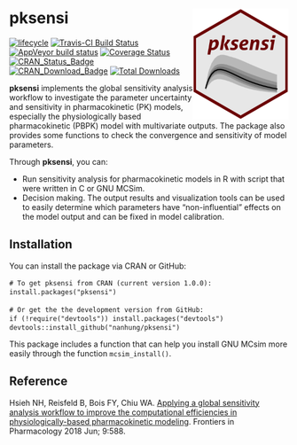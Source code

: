 # pksensi <img src="man/figures/logo.png" height="200px" align="right" />

[![lifecycle](https://img.shields.io/badge/lifecycle-experimental-orange.svg)](https://www.tidyverse.org/lifecycle/#experimental)
[![Travis-CI Build Status](https://travis-ci.org/nanhung/pksensi.svg?branch=master)](https://travis-ci.org/nanhung/pksensi)
[![AppVeyor build status](https://ci.appveyor.com/api/projects/status/github/nanhung/pksensi?branch=master&svg=true)](https://ci.appveyor.com/project/nanhung/pksensi)
[![Coverage Status](https://codecov.io/gh/nanhung/pksensi/branch/master/graph/badge.svg)](https://codecov.io/gh/nanhung/pksensi?branch=master)  
[![CRAN\_Status\_Badge](http://www.r-pkg.org/badges/version-last-release/pksensi)](https://cran.r-project.org/package=pksensi)
[![CRAN\_Download\_Badge](http://cranlogs.r-pkg.org/badges/pksensi)](https://cran.r-project.org/package=pksensi)
[![Total Downloads](https://cranlogs.r-pkg.org/badges/grand-total/pksensi?color=orange)](https://CRAN.R-project.org/package=pksensi)

**pksensi** implements the global sensitivity analysis workflow to investigate the parameter uncertainty and sensitivity in pharmacokinetic (PK) models, especially the physiologically based pharmacokinetic (PBPK) model with multivariate outputs. The package also provides some functions to check the convergence and sensitivity of model parameters.

Through **pksensi**, you can:
-	Run sensitivity analysis for pharmacokinetic models in R with script that were written in C or GNU MCSim.
-	Decision making. The output results and visualization tools can be used to easily determine which parameters have “non-influential” effects on the model output and can be fixed in model calibration.

## Installation

You can install the package via CRAN or GitHub:

```
# To get pksensi from CRAN (current version 1.0.0):
install.packages("pksensi")

# Or get the the development version from GitHub:
if (!require("devtools")) install.packages("devtools")
devtools::install_github("nanhung/pksensi")
```

This package includes a function that can help you install GNU MCsim more easily through the function `mcsim_install()`.

## Reference

Hsieh NH, Reisfeld B, Bois FY, Chiu WA. [Applying a global sensitivity analysis workflow to improve the computational efficiencies in physiologically-based pharmacokinetic modeling](https://www.frontiersin.org/articles/10.3389/fphar.2018.00588/full). Frontiers in Pharmacology 2018 Jun; 9:588.
